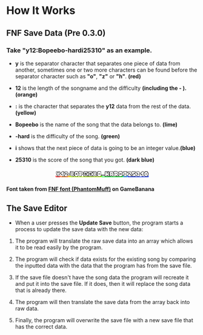 # How It Works

## FNF Save Data (Pre 0.3.0)
  
  ### Take "y12:Bopeebo-hardi25310" as an example.

  - **y** is the separator character that separates one piece of data from another, sometimes one or two more characters can be found before the separator character such as **"o"**, **"z"** or **"h"**. **(red)**

  - **12** is the length of the songname and the difficulty **(including the - ).** **(orange)**

  - **:** is the character that separates the **y12** data from the rest of the data. **(yellow)**

  - **Bopeebo** is the name of the song that the data belongs to. **(lime)**

  - **-hard** is the difficulty of the song. **(green)**

  - **i** shows that the next piece of data is going to be an integer value.**(blue)**

  - **25310** is the score of the song that you got. **(dark blue)**

  <p align="center">
  <img width="50%" height="50%"  
  src="https://github.com/JugieNoob/FunkinSaveEditor/blob/main/markdownstuff/images/dataexample.png">
  </p>
  
  
  **Font taken from [FNF font (PhantomMuff)](https://gamebanana.com/tools/7763) on GameBanana**

## The Save Editor

  - When a user presses the **Update Save** button, the program starts a process to update the save data with the new data:

  1. The program will translate the raw save data into an array which allows it to be read easily by the program.

  2. The program will check if data exists for the existing song by comparing the inputted data with the data that the program has from the save file.

  3. If the save file doesn't have the song data the program will recreate it and put it into the save file. If it does, then it will replace the song data that is already there.

  4. The program will then translate the save data from the array back into raw data.

  5. Finally, the program will overwrite the save file with a new save file that has the correct data.
